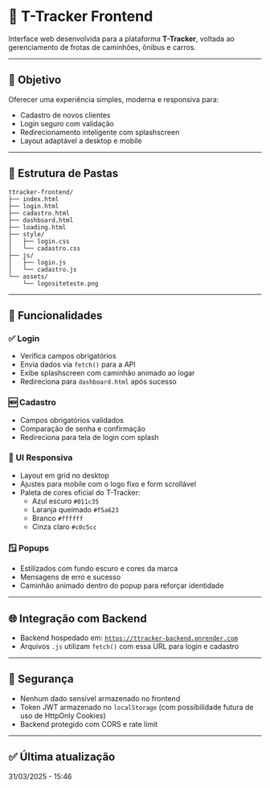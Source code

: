 # 🚚 T-Tracker Frontend

Interface web desenvolvida para a plataforma **T-Tracker**, voltada ao gerenciamento de frotas de caminhões, ônibus e carros.

---

## 🎯 Objetivo

Oferecer uma experiência simples, moderna e responsiva para:
- Cadastro de novos clientes
- Login seguro com validação
- Redirecionamento inteligente com splashscreen
- Layout adaptável a desktop e mobile

---

## 📁 Estrutura de Pastas

```
ttracker-frontend/
├── index.html
├── login.html
├── cadastro.html
├── dashboard.html
├── loading.html
├── style/
│   ├── login.css
│   └── cadastro.css
├── js/
│   ├── login.js
│   └── cadastro.js
└── assets/
    └── logositeteste.png
```

---

## 🧪 Funcionalidades

### ✅ Login
- Verifica campos obrigatórios
- Envia dados via `fetch()` para a API
- Exibe splashscreen com caminhão animado ao logar
- Redireciona para `dashboard.html` após sucesso

### 🆕 Cadastro
- Campos obrigatórios validados
- Comparação de senha e confirmação
- Redireciona para tela de login com splash

### 🎨 UI Responsiva
- Layout em grid no desktop
- Ajustes para mobile com o logo fixo e form scrollável
- Paleta de cores oficial do T-Tracker:
  - Azul escuro `#011c35`
  - Laranja queimado `#f5a623`
  - Branco `#ffffff`
  - Cinza claro `#c0c5cc`

### 🪟 Popups
- Estilizados com fundo escuro e cores da marca
- Mensagens de erro e sucesso
- Caminhão animado dentro do popup para reforçar identidade

---

## 🌐 Integração com Backend

- Backend hospedado em: [`https://ttracker-backend.onrender.com`](https://ttracker-backend.onrender.com)
- Arquivos `.js` utilizam `fetch()` com essa URL para login e cadastro

---

## 🔐 Segurança

- Nenhum dado sensível armazenado no frontend
- Token JWT armazenado no `localStorage` (com possibilidade futura de uso de HttpOnly Cookies)
- Backend protegido com CORS e rate limit

---

## ✅ Última atualização

31/03/2025 - 15:46
